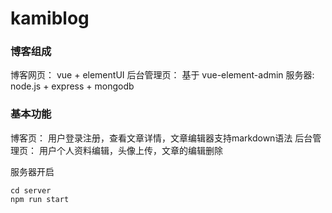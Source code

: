 # kamiblog

### 博客组成
博客网页： vue + elementUI
后台管理页： 基于 vue-element-admin
服务器: node.js + express + mongodb


### 基本功能
博客页： 用户登录注册，查看文章详情，文章编辑器支持markdown语法
后台管理页： 用户个人资料编辑，头像上传，文章的编辑删除

服务器开启
```
cd server
npm run start 
```
